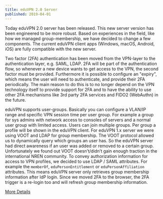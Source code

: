 ```yaml
---
title: eduVPN 2.0 Server
published: 2019-04-01
---
```


Today eduVPN 2.0 server has been released. This new server version has been 
engineered to be more robust. Based on experiences in the field, like how we 
managed group-membership, we have decided to change a few components. The 
current eduVPN client apps (Windows, macOS, Android, iOS) are fully compatible 
with the new server.

Two factor (2FA) authentication has been moved from the VPN-layer to the 
authentication layer, e.g. SAML, LDAP. 2FA will be part of the authentication 
flow, so whenever a new device wants to get access to the VPN, the second 
factor must be provided. Furthermore it is possible to configure an "expiry", 
which means the user will need to authenticate, and provide their 2FA 
periodically. The main reason to do this is to no longer depend on the VPN 
technology itself to provide support for 2FA and to have the ability to use 
other 2FA mechanisms like 3rd party 2FA services and FIDO2 (WebAuthn) in the 
future.

eduVPN supports user-groups. Basically you can configure a VLAN/IP range and 
specific VPN session time per user group. For example a group for sys admins 
with network access to consoles of servers and a normal user group with limited 
access. Users can join multiple groups. Per group a profile will be shown in 
the eduVPN client. For eduVPN 1.x server we were using VOOT and LDAP for group 
membership. The VOOT protocol allowed us to dynamically query which groups an 
user has. So the eduVPN server had direct awareness if an user was added or 
removed to a certain group. Unfortunately we found out VOOT doesn’t/didn’t gain 
enough traction in the international NREN community. To convey authorization 
information for access to VPN profiles, we decided to use LDAP / SAML 
attributes. For example the `memberOf`, `eduPersonEntitlement` or 
`eduPersonAffiliation` attributes. This means eduVPN server only retrieves 
group membership information after IdP login. Since we moved 2FA to the 
browser, the 2FA trigger is a re-login too and will refresh group membership 
information.

[More Details](https://list.surfnet.nl/pipermail/eduvpn-deploy/2019-January/000136.html)
